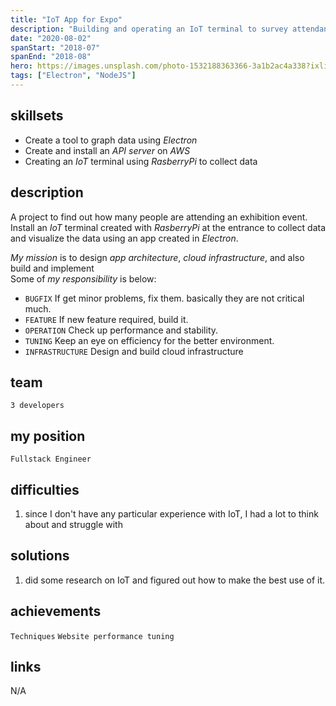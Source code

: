 ```yaml
---
title: "IoT App for Expo"
description: "Building and operating an IoT terminal to survey attendance for large scale events"
date: "2020-08-02"
spanStart: "2018-07"
spanEnd: "2018-08"
hero: https://images.unsplash.com/photo-1532188363366-3a1b2ac4a338?ixlib=rb-1.2.1&ixid=eyJhcHBfaWQiOjEyMDd9&auto=format&fit=crop&w=3150&q=80
tags: ["Electron", "NodeJS"]
---
```


## skillsets

- Create a tool to graph data using _Electron_
- Create and install an _API server_ on _AWS_
- Creating an _IoT_ terminal using _RasberryPi_ to collect data

## description

A project to find out how many people are attending an exhibition event.  
Install an _IoT_ terminal created with _RasberryPi_ at the entrance to collect data and visualize the data using an app created in _Electron_.

_My mission_ is to design _app architecture_, _cloud infrastructure_, and also build and implement  
Some of _my responsibility_ is below:

- `BUGFIX` If get minor problems, fix them. basically they are not critical much.
- `FEATURE` If new feature required, build it.
- `OPERATION` Check up performance and stability.
- `TUNING` Keep an eye on efficiency for the better environment.
- `INFRASTRUCTURE` Design and build cloud infrastructure

## team

`3 developers`

## my position

`Fullstack Engineer`

## difficulties

1. since I don't have any particular experience with IoT, I had a lot to think about and struggle with

## solutions

1. did some research on IoT and figured out how to make the best use of it.

## achievements

`Techniques` `Website performance tuning`

## links

N/A
